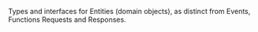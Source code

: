 Types and interfaces for Entities (domain objects), as distinct from Events, Functions Requests and Responses.
